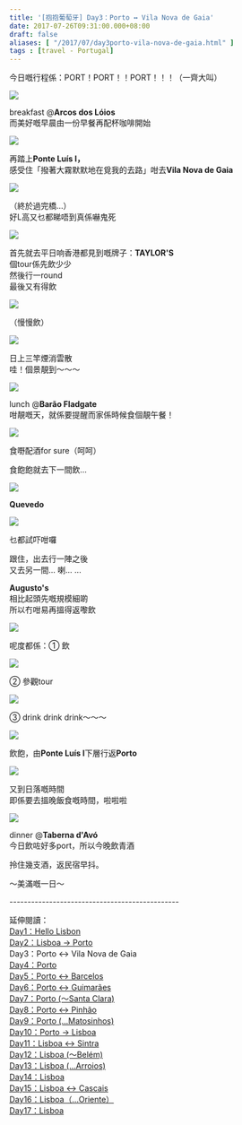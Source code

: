```yaml
---
title: '[抱抱葡萄牙] Day3：Porto ↔ Vila Nova de Gaia'
date: 2017-07-26T09:31:00.000+08:00
draft: false
aliases: [ "/2017/07/day3porto-vila-nova-de-gaia.html" ]
tags : [travel - Portugal]
---
```


今日嘅行程係：PORT！PORT！！PORT！！！（一齊大叫）  

[![](https://c1.staticflickr.com/5/4242/35704783731_43e8f39f16_z.jpg)](https://c1.staticflickr.com/5/4242/35704783731_43e8f39f16_z.jpg)

breakfast @**Arcos dos Lóios**  
而美好嘅早晨由一份早餐再配杯咖啡開始  

[![](https://c1.staticflickr.com/5/4265/35837159435_2500b94626_z.jpg)](https://c1.staticflickr.com/5/4265/35837159435_2500b94626_z.jpg)

再踏上**Ponte Luís I，**  
感受住「撥著大霧默默地在覓我的去路」咁去**Vila Nova de Gaia**  

[![](https://c1.staticflickr.com/5/4258/35705097101_66a823c32c_z.jpg)](https://c1.staticflickr.com/5/4258/35705097101_66a823c32c_z.jpg)

（終於過完橋...）  
好L高又乜都睇唔到真係嚇鬼死  

[![](https://c1.staticflickr.com/5/4284/35796975426_a0a7c330c7_z.jpg)](https://c1.staticflickr.com/5/4284/35796975426_a0a7c330c7_z.jpg)

首先就去平日响香港都見到嘅牌子：**TAYLOR'S**  
個tour係先飲少少  
然後行一round  
最後又有得飲  

[![](https://c1.staticflickr.com/5/4290/35837396835_b355631218_z.jpg)](https://c1.staticflickr.com/5/4290/35837396835_b355631218_z.jpg)

（慢慢飲）  

[![](https://c1.staticflickr.com/5/4236/34997256864_43e6f1d99b_z.jpg)](https://c1.staticflickr.com/5/4236/34997256864_43e6f1d99b_z.jpg)

日上三竿煙消雲散  
哇！個景靚到～～～  

[![](https://c1.staticflickr.com/5/4218/35449369210_9d7dc9b698_z.jpg)](https://c1.staticflickr.com/5/4218/35449369210_9d7dc9b698_z.jpg)

lunch @**Barão Fladgate**  
咁靚嘅天，就係要提醒而家係時候食個靚午餐！  

[![](https://c1.staticflickr.com/5/4231/34997557214_59fb8e817c_z.jpg)](https://c1.staticflickr.com/5/4231/34997557214_59fb8e817c_z.jpg)

食嘢配酒for sure（呵呵）  
  
食飽飽就去下一間飲...  
  
  

[![](https://c1.staticflickr.com/5/4214/34997662964_359b8b7a4d_z.jpg)](https://c1.staticflickr.com/5/4214/34997662964_359b8b7a4d_z.jpg)

**Quevedo**  

[![](https://c1.staticflickr.com/5/4236/35797501186_9b3c2124e6_z.jpg)](https://c1.staticflickr.com/5/4236/35797501186_9b3c2124e6_z.jpg)

乜都試吓咁囉  
  
跟住，出去行一陣之後  
又去另一間... 喇... ...  
  
**Augusto's**  
相比起頭先嘅規模細啲  
所以冇咁易再搵得返嚟飲  

[![](https://c1.staticflickr.com/5/4206/34998029254_edce59c4ce_z.jpg)](https://c1.staticflickr.com/5/4206/34998029254_edce59c4ce_z.jpg)

呢度都係：① 飲  

[![](https://c1.staticflickr.com/5/4210/35669217122_9a8d44f789_z.jpg)](https://c1.staticflickr.com/5/4210/35669217122_9a8d44f789_z.jpg)

② 參觀tour  

[![](https://c1.staticflickr.com/5/4261/35028657693_e73dec46ed_z.jpg)](https://c1.staticflickr.com/5/4261/35028657693_e73dec46ed_z.jpg)

③ drink drink drink～～～  

[![](https://c1.staticflickr.com/5/4285/35669360632_246449ce2b_z.jpg)](https://c1.staticflickr.com/5/4285/35669360632_246449ce2b_z.jpg)

飲飽，由**Ponte Luís I**下層行返**Porto**  

[![](https://c1.staticflickr.com/5/4286/35028867283_bac9c07b23_z.jpg)](https://c1.staticflickr.com/5/4286/35028867283_bac9c07b23_z.jpg)

又到日落嘅時間  
即係要去搵晚飯食嘅時間，啦啦啦  

[![](https://c1.staticflickr.com/5/4205/35670101732_8b67a36bd8_z.jpg)](https://c1.staticflickr.com/5/4205/35670101732_8b67a36bd8_z.jpg)

dinner @**Taberna d'Avó**  
今日飲咗好多port，所以今晚飲青酒  
  
拎住幾支酒，返民宿早抖。  
  
～美滿嘅一日～  
  
\-----------------------------------------------  
  
延伸閱讀：  
[Day1：Hello Lisbon](https://www.hidie.net/2017/07/day1hello-lisbon.html)  
[Day2：Lisboa → Porto](https://www.hidie.net/2017/07/day2lisboa-porto.html)  
Day3：Porto ↔ Vila Nova de Gaia  
[Day4：Porto](http://www.hidie.net/2017/07/day4porto.html)  
[Day5：Porto ↔ Barcelos](http://www.hidie.net/2017/07/day5porto-barcelos.html)  
[Day6：Porto ↔ Guimarães](http://www.hidie.net/2017/07/day6porto-guimaraes.html)  
[Day7：Porto (～Santa Clara)](http://www.hidie.net/2017/08/day7porto-santa-clara.html)  
[Day8：Porto ↔ Pinhão](http://www.hidie.net/2017/08/day8porto-pinhao.html)  
[Day9：Porto (...Matosinhos)](http://www.hidie.net/2017/08/day9porto-matosinhos.html)  
[Day10：Porto → Lisboa](http://www.hidie.net/2017/08/day10porto-lisboa.html)  
[Day11：Lisboa ↔ Sintra](http://www.hidie.net/2017/08/day11lisboa-sintra.html)  
[Day12：Lisboa (～Belém)](http://www.hidie.net/2017/08/day12lisboa-belem.html)  
[Day13：Lisboa (...Arroios)](http://www.hidie.net/2017/08/day13lisboa-arroios.html)  
[Day14：Lisboa](http://www.hidie.net/2017/08/day14lisboa.html)  
[Day15：Lisboa ↔ Cascais](http://www.hidie.net/2017/08/day15lisboa-cascais.html)  
[Day16：Lisboa（...Oriente）](http://www.hidie.net/2017/08/day16lisboaoriente.html)  
[Day17：Lisboa](http://www.hidie.net/2017/08/day17lisboa.html)